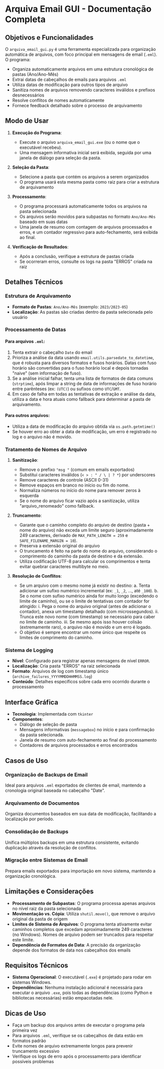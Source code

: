 # Arquiva Email GUI - Documentação Completa

## Objetivos e Funcionalidades

O `arquiva_email_gui.py` é uma ferramenta especializada para organização automática de arquivos, com foco principal em mensagens de email (`.eml`). O programa:

- Organiza automaticamente arquivos em uma estrutura cronológica de pastas (Ano/Ano-Mês)
- Extrai datas de cabeçalhos de emails para arquivos `.eml`
- Utiliza datas de modificação para outros tipos de arquivo
- Sanitiza nomes de arquivos removendo caracteres inválidos e prefixos desnecessários
- Resolve conflitos de nomes automaticamente
- Fornece feedback detalhado sobre o processo de arquivamento

## Modo de Usar

1. **Execução do Programa**:
   - Execute o arquivo `arquiva_email_gui.exe` (ou o nome que o executável recebeu).
   - Uma mensagem informativa inicial será exibida, seguida por uma janela de diálogo para seleção da pasta.

2. **Seleção da Pasta**:
   - Selecione a pasta que contém os arquivos a serem organizados
   - O programa usará esta mesma pasta como raiz para criar a estrutura de arquivamento

3. **Processamento**:
   - O programa processará automaticamente todos os arquivos na pasta selecionada
   - Os arquivos serão movidos para subpastas no formato `Ano/Ano-Mês` baseado em suas datas
   - Uma janela de resumo com contagem de arquivos processados e erros, e um contador regressivo para auto-fechamento, será exibida ao final.

4. **Verificação de Resultados**:
   - Após a conclusão, verifique a estrutura de pastas criada
   - Se ocorreram erros, consulte os logs na pasta "ERROS" criada na raiz

## Detalhes Técnicos

### Estrutura de Arquivamento

- **Formato de Pastas**: `Ano/Ano-Mês` (exemplo: `2023/2023-05`)
- **Localização**: As pastas são criadas dentro da pasta selecionada pelo usuário

### Processamento de Datas

#### Para arquivos `.eml`:
1. Tenta extrair o cabeçalho `Date` do email
2. Prioriza a análise da data usando `email.utils.parsedate_to_datetime`, que é robusta para diversos formatos e fusos horários. Datas com fuso horário são convertidas para o fuso horário local e depois tornadas "naive" (sem informação de fuso).
3. Se a análise inicial falhar, tenta uma lista de formatos de data comuns (`strptime`), após limpar a string de data de informações de fuso horário entre parênteses (ex: `(UTC)`) ou sufixos como `UTC`/`GMT`.
4. Em caso de falha em todas as tentativas de extração e análise da data, utiliza a data e hora atuais como fallback para determinar a pasta de arquivamento.

#### Para outros arquivos:
- Utiliza a data de modificação do arquivo obtida via `os.path.getmtime()`
- Se houver erro ao obter a data de modificação, um erro é registrado no log e o arquivo não é movido.

### Tratamento de Nomes de Arquivo

1. **Sanitização**:
   - Remove o prefixo `"msg "` (comum em emails exportados)
   - Substitui caracteres inválidos (`< > : " / \ | ? *`) por underscores
   - Remove caracteres de controle (ASCII 0-31)
   - Remove espaços em branco no início ou fim do nome.
   - Normaliza números no início do nome para remover zeros à esquerda
   - Se o nome do arquivo ficar vazio após a sanitização, utiliza "arquivo_renomeado" como fallback.

2. **Truncamento**:
   - Garante que o caminho completo do arquivo de destino (pasta + nome do arquivo) não exceda um limite seguro (aproximadamente 249 caracteres, derivado de `MAX_PATH_LENGTH = 259` e `SAFE_FILENAME_MARGIN = 10`).
   - Preserva a extensão original do arquivo
   - O truncamento é feito na parte do nome do arquivo, considerando o comprimento do caminho da pasta de destino e da extensão.
   - Utiliza codificação UTF-8 para calcular os comprimentos e tenta evitar quebrar caracteres multibyte no meio.

3. **Resolução de Conflitos**:
   - Se um arquivo com o mesmo nome já existir no destino:
     a. Tenta adicionar um sufixo numérico incremental (ex: `_1`, `_2`, ..., até `_100`).
     b. Se o nome com sufixo numérico ainda for muito longo (excedendo o limite de caminho), ou se o limite de tentativas com contador for atingido:
        i. Pega o nome do arquivo original (antes de adicionar o contador), anexa um timestamp detalhado (com microssegundos).
        ii. Trunca este novo nome (com timestamp) se necessário para caber no limite de caminho.
        iii. Se mesmo após isso houver colisão (extremamente raro), o arquivo não é movido e um erro é logado.
   - O objetivo é sempre encontrar um nome único que respeite os limites de comprimento do caminho.

### Sistema de Logging

- **Nível**: Configurado para registrar apenas mensagens de nível `ERROR`.
- **Localização**: Cria pasta "ERROS" na raiz selecionada
- **Formato**: Arquivos de log com timestamp único (`archive_failures_YYYYMMDDHHMMSS.log`)
- **Conteúdo**: Detalhes específicos sobre cada erro ocorrido durante o processamento

## Interface Gráfica

- **Tecnologia**: Implementada com `tkinter`
- **Componentes**:
  - Diálogo de seleção de pasta
  - Mensagens informativas (`messagebox`) no início e para confirmação da pasta selecionada.
  - Janela de resumo com auto-fechamento ao final do processamento
  - Contadores de arquivos processados e erros encontrados

## Casos de Uso

### Organização de Backups de Email
Ideal para arquivos `.eml` exportados de clientes de email, mantendo a cronologia original baseada no cabeçalho "Date".

### Arquivamento de Documentos
Organiza documentos baseados em sua data de modificação, facilitando a localização por período.

### Consolidação de Backups
Unifica múltiplos backups em uma estrutura consistente, evitando duplicação através da resolução de conflitos.

### Migração entre Sistemas de Email
Prepara emails exportados para importação em novo sistema, mantendo a organização cronológica.

## Limitações e Considerações

- **Processamento de Subpastas**: O programa processa apenas arquivos no nível raiz da pasta selecionada
- **Movimentação vs. Cópia**: Utiliza `shutil.move()`, que remove o arquivo original da pasta de origem
- **Limites de Sistema de Arquivos**: O programa tenta ativamente evitar caminhos completos que excedam aproximadamente 249 caracteres (no Windows). Nomes de arquivo podem ser truncados para respeitar este limite.
- **Dependência de Formatos de Data**: A precisão da organização depende dos formatos de data nos cabeçalhos dos emails

## Requisitos Técnicos

- **Sistema Operacional**: O executável (`.exe`) é projetado para rodar em sistemas Windows.
- **Dependências**: Nenhuma instalação adicional é necessária para executar o arquivo `.exe`, pois todas as dependências (como Python e bibliotecas necessárias) estão empacotadas nele.

## Dicas de Uso

- Faça um backup dos arquivos antes de executar o programa pela primeira vez
- Para arquivos `.eml`, verifique se os cabeçalhos de data estão em formatos padrão
- Evite nomes de arquivo extremamente longos para prevenir truncamento excessivo
- Verifique os logs de erro após o processamento para identificar possíveis problemas
